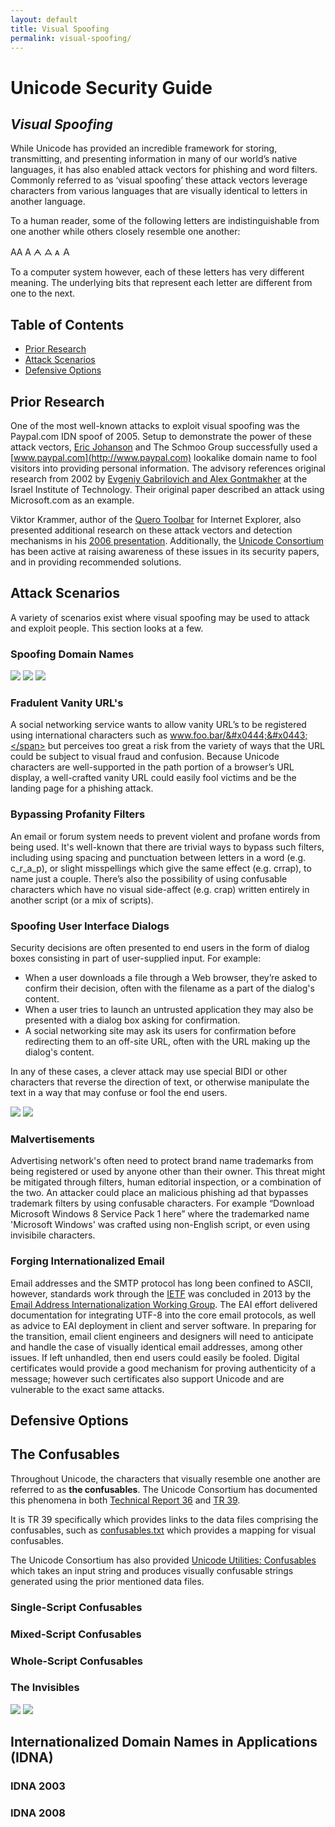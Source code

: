 ```yaml
---
layout: default
title: Visual Spoofing
permalink: visual-spoofing/
---
```


# Unicode Security Guide
## _Visual Spoofing_ 

While Unicode has provided an incredible framework for storing, transmitting, and presenting information in many of our world’s native languages, it has also enabled attack vectors for phishing and word filters. Commonly referred to as ‘visual spoofing’ these attack vectors leverage characters from various languages that are visually identical to letters in another language.

To a human reader, some of the following letters are indistinguishable from one another while others closely resemble one another:

<span class="indent"> A&#x0391; &#x0410; &#x15C5; &#x15CB; &#x1D00; &#xFF21;</span>

To a computer system however, each of these letters has very different meaning. The underlying bits that represent each letter are different from one to the next.

## Table of Contents 

* [Prior Research](#prior) 
* [Attack Scenarios](#attack)
* [Defensive Options](#defense) 

## <a id="prior"></a>Prior Research
One of the most well-known attacks to exploit visual spoofing was the Paypal.com IDN spoof of 2005. Setup to demonstrate the power of these attack vectors, [Eric Johanson](http://www.shmoo.com/idn/) and The Schmoo Group successfully used a [www.paypal.com](http://www.paypal.com) lookalike domain name to fool visitors into providing personal information. The advisory references original research from 2002 by [Evgeniy Gabrilovich and Alex Gontmakher](http://www.cs.technion.ac.il/~gabr/papers/homograph.html) at the Israel Institute of Technology. Their original paper described an attack using Microsoft.com as an example.

Viktor Krammer, author of the [Quero Toolbar](http://www.quero.at/) for Internet Explorer, also presented additional research on these attack vectors and detection mechanisms in his [2006 presentation](http://www.quero.at/papers/idn_spoofing.pdf).  Additionally, the [Unicode Consortium](http://unicode.org) has been active at raising awareness of these issues in its security papers, and in providing recommended solutions.

## <a id="attack"></a>Attack Scenarios 

A variety of scenarios exist where visual spoofing may be used to attack and exploit people.  This section looks at a few.

### <a id="domains"></a>Spoofing Domain Names

<img class="center" style="max-width: 80%;" src="{{ site.url }}/img/spoof-google.png" />
<img class="center" src="{{ site.url }}/img/spoof-mozilla.png" />
<img class="center" src="{{ site.url }}/img/spoof-slash.png" />

### <a id="vanity"></a>Fradulent Vanity URL's

A social networking service wants to allow vanity URL’s to be registered using international characters such as <span class="uchar">www.foo.bar/&#x0444;&#x0443;</span> but perceives too great a risk from the variety of ways that the URL could be subject to visual fraud and confusion. Because Unicode characters are well-supported in the path portion of a browser’s URL display, a well-crafted vanity URL could easily fool victims and be the landing page for a phishing attack.

### <a id="profanity"></a>Bypassing Profanity Filters

An email or forum system needs to prevent violent and profane words from being used. It's well-known that there are trivial ways to bypass such filters, including using spacing and punctuation between letters in a word (e.g. c_r_a_p), or slight misspellings which give the same effect (e.g. crrap), to name just a couple.  There’s also the possibility of using confusable characters which have no visual side-affect (e.g. crap) written entirely in another script (or a mix of scripts).  

### <a id="ui"></a>Spoofing User Interface Dialogs

Security decisions are often presented to end users in the form of dialog boxes consisting in part of user-supplied input. For example: 

* When a user downloads a file through a Web browser, they’re asked to confirm their decision, often with the filename as a part of the dialog's content. 
* When a user tries to launch an untrusted application they may also be presented with a dialog box asking for confirmation. 
* A social networking site may ask its users for confirmation before redirecting them to an off-site URL, often with the URL making up the dialog's content. 

In any of these cases, a clever attack may use special BIDI or other characters that reverse the direction of text, or otherwise manipulate the text in a way that may confuse or fool the end users.

<img class="center" style="max-width:80%;" src="{{ site.url }}/img/spoof-win-explorer-file.png" />
<img class="center" src="{{ site.url }}/img/spoof-win-explorer-folder.png" />

### <a id="ads"></a>Malvertisements

Advertising network's often need to protect brand name trademarks from being registered or used by anyone other than their owner. This threat might be mitigated through filters, human editorial inspection, or a combination of the two.  An attacker could place an malicious phishing ad that bypasses trademark filters by using confusable characters. For example “Download Microsoft Windows 8 Service Pack 1 here” where the trademarked name 'Microsoft Windows' was crafted using non-English script, or even using invisibile characters.

### <a id="email"></a>Forging Internationalized Email

Email addresses and the SMTP protocol has long been confined to ASCII, however, standards work through the <a href="http://www.ietf.org">IETF</a> was concluded in 2013 by the <a href="http://datatracker.ietf.org/wg/eai/charter/">Email Address Internationalization Working Group</a>.  The EAI effort delivered documentation for integrating UTF-8 into the core email protocols, as well as advice to EAI deployment in client and server software.  In preparing for the transition, email client engineers and designers will need to anticipate and handle the case of visually identical email addresses, among other issues.  If left unhandled, then end users could easily be fooled. Digital certificates would provide a good mechanism for proving authenticity of a message; however such certificates also support Unicode and are vulnerable to the exact same attacks.

## <a id="defense"></a>Defensive Options

## <a id="confusables"></a>The Confusables
Throughout Unicode, the characters that visually resemble one another are referred to as <strong>the confusables</strong>.  The Unicode Consortium has documented this phenomena in both <a href="http://www.unicode.org/reports/tr36/">Technical Report 36</a> and <a href="http://www.unicode.org/reports/tr39/">TR 39</a>.  

It is TR 39 specifically which provides links to the data files comprising the confusables, such as <a href="http://www.unicode.org/Public/security/revision-05/confusables.txt">confusables.txt</a> which provides a mapping for visual confusables.

The Unicode Consortium has also provided <a href="http://unicode.org/cldr/utility/confusables.jsp">Unicode Utilities: Confusables</a> which takes an input string and produces visually confusable strings generated using the prior mentioned data files.

### <a id="single"></a>Single-Script Confusables


### <a id="mixed"></a>Mixed-Script Confusables
### <a id="whole"></a>Whole-Script Confusables

### <a id="whole"></a>The Invisibles

<img class="center" src="{{ site.url }}/img/uchar-180E.png" />
<img class="center" src="{{ site.url }}/img/uchar-feff.png" />

## <a id="idna"></a>Internationalized Domain Names in Applications (IDNA)


### <a id="idna2003"></a>IDNA 2003
### <a id="idna2008"></a>IDNA 2008
